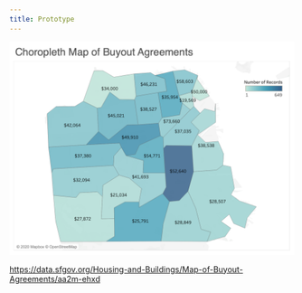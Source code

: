 ```yaml
---
title: Prototype
---
```


![](../images/proto.png) 

<figcaption>
    <a href="https://data.sfgov.org/Housing-and-Buildings/Map-of-Buyout-Agreements/aa2m-ehxd">https://data.sfgov.org/Housing-and-Buildings/Map-of-Buyout-Agreements/aa2m-ehxd</a>
<figcaption>